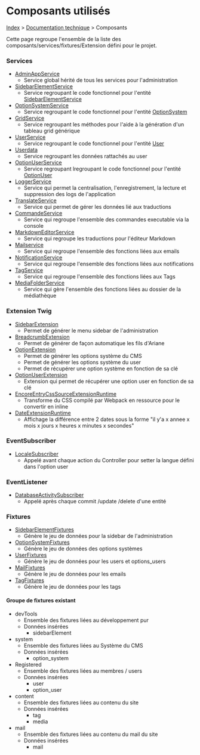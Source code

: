 # Composants utilisés

[Index](../../index.md) > [Documentation technique](index.md) > Composants

Cette page regroupe l'ensemble de la liste des composants/services/fixtures/Extension défini pour le projet.

### Services
- [AdminAppService](https://github.com/counteraccro/natheo/blob/master/src/Service/Admin/AppAdminService.php) 
  - Service global hérité de tous les services pour l'administration
- [SidebarElementService](https://github.com/counteraccro/natheo/blob/master/src/Service/Admin/System/SidebarElementService.php) 
  - Service regroupant le code fonctionnel pour l'entité [SidebarElementService](https://github.com/counteraccro/natheo/blob/master/src/Entity/Admin/System/SidebarElement.php)
- [OptionSystemService](https://github.com/counteraccro/natheo/blob/master/src/Service/Admin/System/OptionSystemService.php)
  - Service regroupant le code fonctionnel pour l'entité [OptionSystem](https://github.com/counteraccro/natheo/blob/master/src/Entity/Admin/System/OptionSystem.php)
- [GridService](https://github.com/counteraccro/natheo/blob/master/src/Service/Admin/GridService.php) 
  - Service regroupant les méthodes pour l'aide à la génération d'un tableau grid générique
- [UserService](https://github.com/counteraccro/natheo/blob/master/src/Service/Admin/System/User/UserService.php) 
  - Service regroupant le code fonctionnel pour l'entité [User](https://github.com/counteraccro/natheo/blob/master/src/Entity/Admin/System/User.php)
- [Userdata](https://github.com/counteraccro/natheo/blob/master/src/Service/Admin/System/User/UserDataService.php)
  - Service regroupant les données rattachés au user
- [OptionUserService](https://github.com/counteraccro/natheo/blob/master/src/Service/Admin/OptionUserService.php) 
  - Service regroupant lregroupant le code fonctionnel pour l'entité [OptionUser](https://github.com/counteraccro/natheo/blob/master/src/Entity/Admin/OptionUser.php)
- [LoggerService](https://github.com/counteraccro/natheo/blob/master/src/Service/LoggerService.php) 
  - Service qui permet la centralisation, l'enregistrement, la lecture et suppression des logs de l'application
- [TranslateService](https://github.com/counteraccro/natheo/blob/master/src/Service/Admin/System/TranslateService.php)
  - Service qui permet de gérer les données lié aux traductions
- [CommandeService](https://github.com/counteraccro/natheo/blob/master/src/Service/Admin/CommandService.php)
  - Service qui regroupe l'ensemble des commandes executable via la console
- [MarkdownEditorService](https://github.com/counteraccro/natheo/blob/master/src/Service/Admin/MarkdownEditorService.php)
  - Service qui regroupe les traductions pour l'éditeur Markdown
- [Mailservice](https://github.com/counteraccro/natheo/blob/master/src/Service/Admin/System/MailService.php)
  - Service qui regroupe l'ensemble des fonctions liées aux emails
- [NotificationService](https://github.com/counteraccro/natheo/blob/master/src/Service/Admin/NotificationService.php)
  - Service qui regroupe l'ensemble des fonctions liées aux notifications
- [TagService](https://github.com/counteraccro/natheo/blob/master/src/Service/Admin/Content/TagService.php)
  - Service qui regroupe l'ensemble des fonctions liées aux Tags
- [MediaFolderService](https://github.com/counteraccro/natheo/blob/master/src/Service/Admin/Content/Media/MediaFolderService.php)
  - Service qui gère l'ensemble des fonctions liées au dossier de la médiathèque

### Extension Twig
- [SidebarExtension](https://github.com/counteraccro/natheo/blob/master/src/Twig/Runtime/Admin/SidebarExtensionRuntime.php) 
  - Permet de générer le menu sidebar de l'administration
- [BreadcrumbExtension](https://github.com/counteraccro/natheo/blob/master/src/Twig/Runtime/Admin/BreadcrumbExtensionRuntime.php) 
  - Permet de générer de façon automatique les fils d'Ariane
- [OptionExtension](https://github.com/counteraccro/natheo/blob/master/src/Twig/Runtime/Admin/OptionExtensionRuntime.php)
  - Permet de générer les options système du CMS 
  - Permet de générer les options système du user 
  - Permet de récupérer une option système en fonction de sa clé
- [OptionUserExtension](https://github.com/counteraccro/natheo/blob/master/src/Twig/Runtime/Admin/OptionUserExtensionRuntime.php)
  - Extension qui permet de récupérer une option user en fonction de sa clé
- [EncoreEntryCssSourceExtensionRuntime](https://github.com/counteraccro/natheo/blob/master/src/Twig/Runtime/EncoreEntryCssSourceExtensionRuntime.php)
  - Transforme du CSS compilé par Webpack en ressource pour le convertir en inline
- [DateExtensionRuntime](https://github.com/counteraccro/natheo/blob/master/src/Twig/Runtime/DateExtensionRuntime.php)
  - Affichage la différence entre 2 dates sous la forme "il y'a x annee x mois x jours x heures x minutes x secondes"


### EventSubscriber
- [LocaleSubscriber](https://github.com/counteraccro/natheo/blob/master/src/EventSubscriber/LocaleSubscriber.php) 
  - Appelé avant chaque action du Controller pour setter la langue défini dans l'option user

### EventListener
- [DatabaseActivitySubscriber](https://github.com/counteraccro/natheo/blob/master/src/EventListener/DatabaseActivitySubscriber.php)
  - Appelé après chaque commit /update /delete d'une entité

### Fixtures
- [SidebarElementFixtures](https://github.com/counteraccro/natheo/blob/master/src/DataFixtures/Admin/System/SidebarElementFixtures.php)
  - Génère le jeu de données pour la sidebar de l'administration
- [OptionSystemFixtures](https://github.com/counteraccro/natheo/blob/master/src/DataFixtures/Admin/System/OptionSystemFixtures.php)
  - Génère le jeu de données des options systèmes
- [UserFixtures](https://github.com/counteraccro/natheo/blob/master/src/DataFixtures/Admin/System/UserFixtures.php) 
  - Génère le jeu de données pour les users et options_users
- [MailFixtures](https://github.com/counteraccro/natheo/blob/master/src/DataFixtures/Admin/System/MailFixtures.php)
  - Génère le jeu de données pour les emails
- [TagFixtures](https://github.com/counteraccro/natheo/blob/master/src/DataFixtures/Admin/Content/TagFixtures.php)
  - Génère le jeu de données pour les tags

#### Groupe de fixtures existant
- devTools 
  - Ensemble des fixtures liées au développement pur
  - Données insérées
    - sidebarElement
- system 
  - Ensemble des fixtures liées au Système du CMS
  - Données insérées 
    - option_system
- Registered 
  - Ensemble des fixtures liées au membres / users
  - Données insérées
    - user
    - option_user
- content
  - Ensemble des fixtures liées au contenu du site
  - Données insérées
    - tag
    - media
- mail
  - Ensemble des fixtures liées au contenu du mail du site
  - Données insérées
    - mail